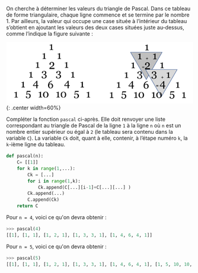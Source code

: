 On cherche à déterminer les valeurs du triangle de Pascal. Dans ce tableau de forme
triangulaire, chaque ligne commence et se termine par le nombre 1. Par ailleurs, la valeur
qui occupe une case située à l’intérieur du tableau s’obtient en ajoutant les valeurs des
deux cases situées juste au-dessus, comme l’indique la figure suivante :

![image](data/img9_2t.png){: .center width=60%}

Compléter la fonction `pascal` ci-après. Elle doit renvoyer une liste correspondant au
triangle de Pascal de la ligne `1` à la ligne `n` où `n` est un nombre entier supérieur ou égal à
`2` (le tableau sera contenu dans la variable `C`). La variable `Ck` doit, quant à elle, contenir,
à l’étape numéro `k`, la `k`-ième ligne du tableau.

```python linenums='1'
def pascal(n):
    C= [[1]]
    for k in range(1,...):
        Ck = [...]
        for i in range(1,k):
            Ck.append(C[...][i-1]+C[...][...] )
        Ck.append(...)
        C.append(Ck)
    return C
```

Pour `n = 4`, voici ce qu'on devra obtenir :

```python
>>> pascal(4)
[[1], [1, 1], [1, 2, 1], [1, 3, 3, 1], [1, 4, 6, 4, 1]]
```

Pour `n = 5`, voici ce qu'on devra obtenir :

```python
>>> pascal(5)
[[1], [1, 1], [1, 2, 1], [1, 3, 3, 1], [1, 4, 6, 4, 1], [1, 5, 10, 10, 5, 1]]
```
